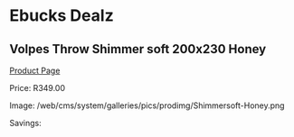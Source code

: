 
# Ebucks Dealz
## Volpes Throw Shimmer soft 200x230 Honey
[Product Page](https://www.ebucks.com/web/shop/productSelected.do?prodId=1155949714&catId=704984344)

Price: R349.00

Image: /web/cms/system/galleries/pics/prodimg/Shimmersoft-Honey.png

Savings: 


	